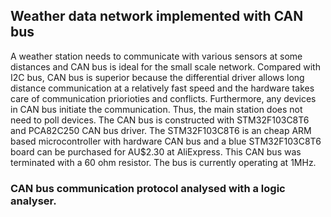 ## Weather data network implemented with CAN bus
A weather station needs to communicate with various sensors at some distances and CAN bus is ideal for the small scale network. Compared with I2C bus, CAN bus is superior because the differential driver allows long distance communication at a relatively fast speed and the hardware takes care of communication priorioties and conflicts. Furthermore, any devices in CAN bus initiate the communication. Thus, the main station does not need to poll devices.
The CAN bus is constructed with STM32F103C8T6 and PCA82C250 CAN bus driver. The STM32F103C8T6 is an cheap ARM based microcontroller with hardware CAN bus and a blue STM32F103C8T6 board can be purchased for AU$2.30 at AliExpress. This CAN bus was terminated with a 60 ohm resistor. The bus is currently operating at 1MHz. 


### CAN bus communication protocol analysed with a logic analyser.



